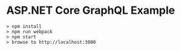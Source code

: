 # ASP.NET Core GraphQL Example

```
> npm install
> npm run webpack
> npm start
> browse to http://localhost:3000
```
